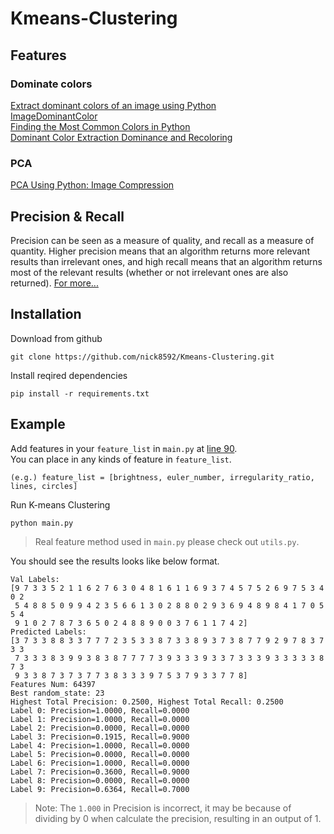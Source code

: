 # Kmeans-Clustering

## Features

### Dominate colors

[Extract dominant colors of an image using Python](https://www.geeksforgeeks.org/extract-dominant-colors-of-an-image-using-python/)  
[ImageDominantColor](https://pypi.org/project/imagedominantcolor/)  
[Finding the Most Common Colors in Python](https://towardsdatascience.com/finding-most-common-colors-in-python-47ea0767a06a)  
[Dominant Color Extraction Dominance and Recoloring](https://github.com/srijannnd/Dominant-Color-Extraction-Dominance-and-Recoloring.git)

### PCA

[PCA Using Python: Image Compression](https://scicoding.com/pca-using-python-image-compression/)

## Precision & Recall

Precision can be seen as a measure of quality, and recall as a measure of quantity. Higher precision means that an algorithm returns more relevant results than irrelevant ones, and high recall means that an algorithm returns most of the relevant results (whether or not irrelevant ones are also returned). [For more...](https://en.wikipedia.org/wiki/Precision_and_recall)

## Installation

Download from github

```
git clone https://github.com/nick8592/Kmeans-Clustering.git
```

Install reqired dependencies

```
pip install -r requirements.txt
```

## Example

Add features in your `feature_list` in `main.py` at [line 90](https://github.com/nick8592/Kmeans-Clustering/blob/main.py#L90).  
You can place in any kinds of feature in `feature_list`.

```
(e.g.) feature_list = [brightness, euler_number, irregularity_ratio, lines, circles]
```

Run K-means Clustering

```
python main.py
```

> Real feature method used in `main.py` please check out `utils.py`.

You should see the results looks like below format.

```
Val Labels:
[9 7 3 3 5 2 1 1 6 2 7 6 3 0 4 8 1 6 1 1 6 9 3 7 4 5 7 5 2 6 9 7 5 3 4 0 2
 5 4 8 8 5 0 9 9 4 2 3 5 6 6 1 3 0 2 8 8 0 2 9 3 6 9 4 8 9 8 4 1 7 0 5 5 4
 9 1 0 2 7 8 7 3 6 5 0 2 4 8 8 9 0 0 3 7 6 1 1 7 4 2]
Predicted Labels:
[3 7 3 3 8 8 3 3 7 7 7 2 3 5 3 3 8 7 3 3 8 9 3 7 3 8 7 7 9 2 9 7 8 3 7 3 3
 7 3 3 3 8 3 9 9 3 8 3 8 7 7 7 7 3 9 3 3 3 9 3 3 7 3 3 3 9 3 3 3 3 3 8 7 3
 9 3 3 8 7 3 7 3 7 7 3 8 3 3 3 9 7 5 3 7 9 3 3 7 7 8]
Features Num: 64397
Best random_state: 23
Highest Total Precision: 0.2500, Highest Total Recall: 0.2500
Label 0: Precision=1.0000, Recall=0.0000
Label 1: Precision=1.0000, Recall=0.0000
Label 2: Precision=0.0000, Recall=0.0000
Label 3: Precision=0.1915, Recall=0.9000
Label 4: Precision=1.0000, Recall=0.0000
Label 5: Precision=0.0000, Recall=0.0000
Label 6: Precision=1.0000, Recall=0.0000
Label 7: Precision=0.3600, Recall=0.9000
Label 8: Precision=0.0000, Recall=0.0000
Label 9: Precision=0.6364, Recall=0.7000
```

> Note: The `1.000` in Precision is incorrect, it may be because of dividing by 0 when calculate the precision, resulting in an output of 1.

